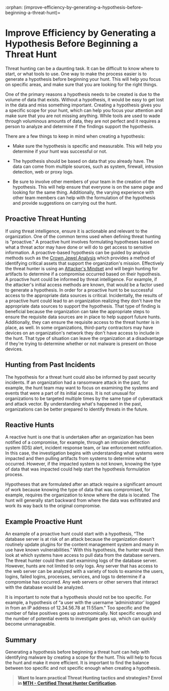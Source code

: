 :orphan:
(improve-efficiency-by-generating-a-hypothesis-before-beginning-a-threat-hunt)=

# Improve Efficiency by Generating a Hypothesis Before Beginning a Threat Hunt

Threat hunting can be a daunting task. It can be difficult to know where to start, or what tools to use. One way to make the process easier is to generate a hypothesis before beginning your hunt. This will help you focus on specific areas, and make sure that you are looking for the right things.

One of the primary reasons a hypothesis needs to be created is due to the volume of data that exists. Without a hypothesis, it would be easy to get lost in the data and miss something important. Creating a hypothesis gives you a specific scope for your hunt, which can help you focus your attention and make sure that you are not missing anything. While tools are used to wade through voluminous amounts of data, they are not perfect and it requires a person to analyze and determine if the findings support the hypothesis.

There are a few things to keep in mind when creating a hypothesis:

- Make sure the hypothesis is specific and measurable. This will help you determine if your hunt was successful or not.

- The hypothesis should be based on data that you already have. The data can come from multiple sources, such as system, firewall, intrusion detection, web or proxy logs.

- Be sure to involve other members of your team in the creation of the hypothesis. This will help ensure that everyone is on the same page and looking for the same thing. Additionally, the varying experience with other team members can help with the formulation of the hypothesis and provide suggestions on carrying out the hunt.

## Proactive Threat Hunting

If using threat intelligence, ensure it is actionable and relevant to the organization.
One of the common terms used when defining threat hunting is "proactive." A proactive hunt involves formulating hypotheses based on what a threat actor may have done or will do to get access to sensitive information. A proactive-based hypothesis can be guided by analysis methods such as the [Crown Jewel Analysis](https://www.mitre.org/publications/systems-engineering-guide/enterprise-engineering/systems-engineering-for-mission-assurance/crown-jewels-analysis) which provides a method of identifying critical assets that support the organization's mission. Effectively the threat hunter is using an [Attacker's Mindset](https://scopesecurity.com/a-conversation-with-maxie-reynolds-the-art-of-attack/) and will begin hunting for artifacts to determine if a compromise occurred based on their hypothesis. A proactive hunt could be informed by threat intelligence. For example, if the attacker's initial access methods are known, that would be a factor used to generate a hypothesis. In order for a proactive hunt to be successful access to the appropriate data sources is critical. Incidentally, the results of a proactive hunt could lead to an organization realizing they don't have the appropriate data sources to support the hypothesis. That type of finding is beneficial because the organization can take the appropriate steps to ensure the requisite data sources are in place to help support future hunts. Additionally, they can ensure the requisite access to the threat hunter is in place, as well. In some organizations, third-party contractors may have devices on an organization's network they don't have access to include in the hunt. That type of situation can leave the organization at a disadvantage if they're trying to determine whether or not malware is present on those devices.

## Hunting from Past Incidents

The hypothesis for a threat hunt could also be informed by past security incidents. If an organization had a ransomware attack in the past, for example, the hunt team may want to focus on examining the systems and events that were a part of its initial access. It is not unusual for organizations to be targeted multiple times by the same type of cyberattack and attack vector. By understanding what's happened in the past, organizations can be better prepared to identify threats in the future.

## Reactive Hunts

A reactive hunt is one that is undertaken after an organization has been notified of a compromise, for example, through an intrusion detection system (IDS) alert, incident response team, or law enforcement notification. In this case, the investigation begins with understanding what systems were impacted and then pulling artifacts from systems to determine what occurred. However, if the impacted system is not known, knowing the type of data that was impacted could help start the hypothesis formulation process.

Hypotheses that are formulated after an attack require a significant amount of work because knowing the type of data that was compromised, for example, requires the organization to know where the data is located. The hunt will generally start backward from where the data was exfiltrated and work its way back to the original compromise.

## Example Proactive Hunt

An example of a proactive hunt could start with a hypothesis, “The database server is at risk of an attack because the organization doesn't routinely update plugins for the content management system and many in use have known vulnerabilities.” With this hypothesis, the hunter would then look at which systems have access to pull data from the database servers. The threat hunter could then start examining logs of the database server. However, hunts are not limited to only logs. Any server that has access to the web server can be analyzed with a variety of tools to examine the users, logins, failed logins, processes, services, and logs to determine if a compromise has occurred. Any web servers or other servers that interact with the database would be analyzed.

It is important to note that a hypothesis should not be too specific. For example, a hypothesis of “a user with the username ‘administrator’ logged in from an IP address of 12.34.56.78 at 11:55am." Too specific and the number of false positives goes up astronomically. Not specific enough and the number of potential events to investigate goes up, which can quickly become unmanageable.

## Summary

Generating a hypothesis before beginning a threat hunt can help with identifying malware by creating a scope for the hunt. This will help to focus the hunt and make it more efficient. It is important to find the balance between too specific and not specific enough when creating a hypothesis.

> **Want to learn practical Threat Hunting tactics and strategies? Enrol in [MTH - Certified Threat Hunter Certification](https://www.mosse-institute.com/certifications/mth-certified-threat-hunter.html).**

